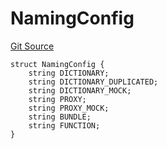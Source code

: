 # NamingConfig
[Git Source](https://github.com/metacontract/mc/blob/93e4f2d4a013f48ae1db91ed21bff3eb8a27ce1d/src/devkit/system/Config.sol)


```solidity
struct NamingConfig {
    string DICTIONARY;
    string DICTIONARY_DUPLICATED;
    string DICTIONARY_MOCK;
    string PROXY;
    string PROXY_MOCK;
    string BUNDLE;
    string FUNCTION;
}
```

